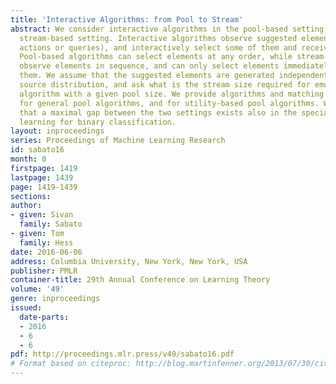 ```yaml
---
title: 'Interactive Algorithms: from Pool to Stream'
abstract: We consider interactive algorithms in the pool-based setting, and in the
  stream-based setting. Interactive algorithms observe suggested elements (representing
  actions or queries), and interactively select some of them and receive responses.
  Pool-based algorithms can select elements at any order, while stream-based algorithms
  observe elements in sequence, and can only select elements immediately after observing
  them. We assume that the suggested elements are generated independently from some
  source distribution, and ask what is the stream size required for emulating a pool
  algorithm with a given pool size. We provide algorithms and matching lower bounds
  for general pool algorithms, and for utility-based pool algorithms. We further show
  that a maximal gap between the two settings exists also in the special case of active
  learning for binary classification.
layout: inproceedings
series: Proceedings of Machine Learning Research
id: sabato16
month: 0
firstpage: 1419
lastpage: 1439
page: 1419-1439
sections: 
author:
- given: Sivan
  family: Sabato
- given: Tom
  family: Hess
date: 2016-06-06
address: Columbia University, New York, New York, USA
publisher: PMLR
container-title: 29th Annual Conference on Learning Theory
volume: '49'
genre: inproceedings
issued:
  date-parts:
  - 2016
  - 6
  - 6
pdf: http://proceedings.mlr.press/v49/sabato16.pdf
# Format based on citeproc: http://blog.martinfenner.org/2013/07/30/citeproc-yaml-for-bibliographies/
---
```

